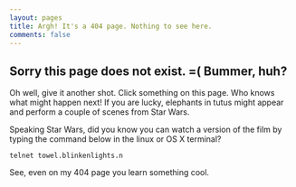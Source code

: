 ```yaml
---
layout: pages
title: Argh! It's a 404 page. Nothing to see here.
comments: false
---
```


## Sorry this page does not exist. =( Bummer, huh?

Oh well, give it another shot. Click something on this page. Who knows what might happen next! If you are lucky, elephants in tutus might appear and perform a couple of scenes from Star Wars. 

Speaking Star Wars, did you know you can watch a version of the film by typing the command below in the linux or OS X terminal?

`telnet towel.blinkenlights.n`

See, even on my 404 page you learn something cool.